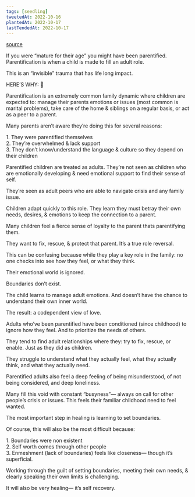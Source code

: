 ```yaml
---
tags: [seedling]
tweetedAt: 2022-10-16
plantedAt: 2022-10-17
lastTendedAt: 2022-10-17
---
```


[source](https://twitter.com/Theholisticpsyc/status/1581671312581283840)

If you were “mature for their age” you might have been parentified. Parentification is when a child is made to fill an adult role.  
  
This is an “invisible” trauma that has life long impact.  
  
HERE’S WHY: 🧵 

Parentification is an extremely common family dynamic where children are expected to: manage their parents emotions or issues (most common is marital problems), take care of the home & siblings on a regular basis, or act as a peer to a parent. 

Many parents aren’t aware they’re doing this for several reasons:  
  
1. They were parentified themselves  
2. They’re overwhelmed & lack support  
3. They don’t know/understand the language & culture so they depend on their children 

Parentified children are treated as adults. They’re not seen as children who are emotionally developing & need emotional support to find their sense of self.  
  
They’re seen as adult peers who are able to navigate crisis and any family issue. 

Children adapt quickly to this role. They learn they must betray their own needs, desires, & emotions to keep the connection to a parent.  
  
Many children feel a fierce sense of loyalty to the parent thats parentifying them. 

They want to fix, rescue, & protect that parent. It’s a true role reversal.  
  
This can be confusing because while they play a key role in the family: no one checks into see how they feel, or what they think.  
  
Their emotional world is ignored. 

Boundaries don’t exist.  
  
The child learns to manage adult emotions. And doesn’t have the chance to understand their own inner world.  
  
The result: a codependent view of love. 

Adults who’ve been parentified have been conditioned (since childhood) to ignore how they feel. And to prioritize the needs of others.  
  
They tend to find adult relationships where they: try to fix, rescue, or enable. Just as they did as children. 

They struggle to understand what they actually feel, what they actually think, and what they actually need.  
  
Parentified adults also feel a deep feeling of being misunderstood, of not being considered, and deep loneliness. 

Many fill this void with constant “busyness”— always on call for other people’s crisis or issues. This feels their familiar childhood need to feel wanted.  
  
The most important step in healing is learning to set boundaries. 

Of course, this will also be the most difficult because:  
  
1. Boundaries were non existent  
2. Self worth comes through other people   
3. Enmeshment (lack of boundaries) feels like closeness— though it’s superficial. 

Working through the guilt of setting boundaries, meeting their own needs, & clearly speaking their own limits is challenging.  
  
It will also be very healing— it’s self recovery.
